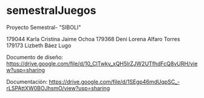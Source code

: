 # semestralJuegos

Proyecto Semestral- "SIBOLI"

179044 Karla Cristina Jaime Ochoa
179368 Deni Lorena Alfaro Torres
179173 Lizbeth Báez Lugo


Documento de diseño:
https://drive.google.com/file/d/10_ClTwkv_xQH5lrZJW2UTfhdFcQ8vURH/view?usp=sharing

Documentación:
https://drive.google.com/file/d/1SEgp46mdUqpSC_-rLSPAttXW0BOJhsmO/view?usp=sharing